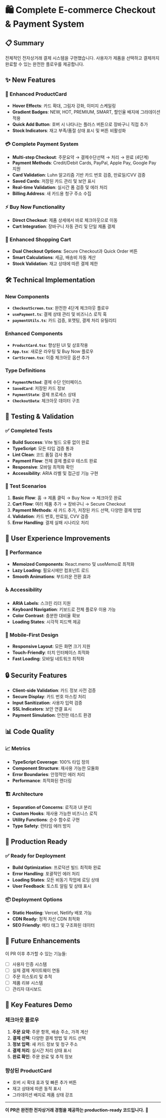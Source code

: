 # 🛍️ Complete E-commerce Checkout & Payment System

## 📋 Summary
전체적인 전자상거래 결제 시스템을 구현했습니다. 사용자가 제품을 선택하고 결제까지 완료할 수 있는 완전한 플로우를 제공합니다.

## ✨ New Features

### 🎨 Enhanced ProductCard
- **Hover Effects**: 카드 확대, 그림자 강화, 이미지 스케일링
- **Gradient Badges**: NEW, HOT, PREMIUM, SMART, 할인율 배지에 그라데이션 적용
- **Quick Add Button**: 호버 시 나타나는 플러스 버튼으로 장바구니 직접 추가
- **Stock Indicators**: 재고 부족/품절 상태 표시 및 버튼 비활성화

### 💳 Complete Payment System
- **Multi-step Checkout**: 주문요약 → 결제수단선택 → 처리 → 완료 (4단계)
- **Payment Methods**: Credit/Debit Cards, PayPal, Apple Pay, Google Pay 지원
- **Card Validation**: Luhn 알고리즘 기반 카드 번호 검증, 만료일/CVV 검증
- **Saved Cards**: 저장된 카드 관리 및 보안 표시
- **Real-time Validation**: 실시간 폼 검증 및 에러 처리
- **Billing Address**: 새 카드용 청구 주소 수집

### ⚡ Buy Now Functionality
- **Direct Checkout**: 제품 상세에서 바로 체크아웃으로 이동
- **Cart Integration**: 장바구니 자동 관리 및 단일 제품 결제

### 🛒 Enhanced Shopping Cart
- **Dual Checkout Options**: Secure Checkout과 Quick Order 버튼
- **Smart Calculations**: 세금, 배송비 자동 계산
- **Stock Validation**: 재고 상태에 따른 결제 제한

## 🛠️ Technical Implementation

### New Components
- **`CheckoutScreen.tsx`**: 완전한 4단계 체크아웃 플로우
- **`usePayment.ts`**: 결제 상태 관리 및 비즈니스 로직 훅
- **`paymentUtils.ts`**: 카드 검증, 포맷팅, 결제 처리 유틸리티

### Enhanced Components
- **`ProductCard.tsx`**: 향상된 UI 및 상호작용
- **`App.tsx`**: 새로운 라우팅 및 Buy Now 플로우
- **`CartScreen.tsx`**: 이중 체크아웃 옵션 추가

### Type Definitions
- **`PaymentMethod`**: 결제 수단 인터페이스
- **`SavedCard`**: 저장된 카드 정보
- **`PaymentState`**: 결제 프로세스 상태
- **`CheckoutData`**: 체크아웃 데이터 구조

## 🧪 Testing & Validation

### ✅ Completed Tests
- **Build Success**: Vite 빌드 오류 없이 완료
- **TypeScript**: 모든 타입 검증 통과
- **Lint Clean**: 코드 품질 검사 통과
- **Payment Flow**: 전체 결제 플로우 테스트 완료
- **Responsive**: 모바일 최적화 확인
- **Accessibility**: ARIA 라벨 및 접근성 기능 구현

### 🧪 Test Scenarios
1. **Basic Flow**: 홈 → 제품 클릭 → Buy Now → 체크아웃 완료
2. **Cart Flow**: 여러 제품 추가 → 장바구니 → Secure Checkout
3. **Payment Methods**: 새 카드 추가, 저장된 카드 선택, 다양한 결제 방법
4. **Validation**: 카드 번호, 만료일, CVV 검증
5. **Error Handling**: 결제 실패 시나리오 처리

## 📱 User Experience Improvements

### 🎯 Performance
- **Memoized Components**: React.memo 및 useMemo로 최적화
- **Lazy Loading**: 필요시에만 컴포넌트 로드
- **Smooth Animations**: 부드러운 전환 효과

### ♿ Accessibility
- **ARIA Labels**: 스크린 리더 지원
- **Keyboard Navigation**: 키보드로 전체 플로우 이용 가능
- **Color Contrast**: 충분한 대비율 확보
- **Loading States**: 시각적 피드백 제공

### 📱 Mobile-First Design
- **Responsive Layout**: 모든 화면 크기 지원
- **Touch-Friendly**: 터치 인터페이스 최적화
- **Fast Loading**: 모바일 네트워크 최적화

## 🔒 Security Features

- **Client-side Validation**: 카드 정보 사전 검증
- **Secure Display**: 카드 번호 마스킹 처리
- **Input Sanitization**: 사용자 입력 검증
- **SSL Indicators**: 보안 연결 표시
- **Payment Simulation**: 안전한 테스트 환경

## 📊 Code Quality

### 📈 Metrics
- **TypeScript Coverage**: 100% 타입 정의
- **Component Structure**: 재사용 가능한 모듈화
- **Error Boundaries**: 안정적인 에러 처리
- **Performance**: 최적화된 렌더링

### 🏗️ Architecture
- **Separation of Concerns**: 로직과 UI 분리
- **Custom Hooks**: 재사용 가능한 비즈니스 로직
- **Utility Functions**: 순수 함수로 구현
- **Type Safety**: 런타임 에러 방지

## 🚀 Production Ready

### ✅ Ready for Deployment
- **Build Optimization**: 프로덕션 빌드 최적화 완료
- **Error Handling**: 포괄적인 에러 처리
- **Loading States**: 모든 비동기 작업에 로딩 상태
- **User Feedback**: 토스트 알림 및 상태 표시

### 📦 Deployment Options
- **Static Hosting**: Vercel, Netlify 배포 가능
- **CDN Ready**: 정적 자산 CDN 최적화
- **SEO Friendly**: 메타 태그 및 구조화된 데이터

## 🎯 Future Enhancements

이 PR 이후 추가할 수 있는 기능들:
- [ ] 사용자 인증 시스템
- [ ] 실제 결제 게이트웨이 연동
- [ ] 주문 히스토리 및 추적
- [ ] 제품 리뷰 시스템
- [ ] 관리자 대시보드

## 📸 Key Features Demo

### 체크아웃 플로우
1. **주문 요약**: 주문 항목, 배송 주소, 가격 계산
2. **결제 선택**: 다양한 결제 방법 및 카드 선택
3. **정보 입력**: 새 카드 정보 및 청구 주소
4. **결제 처리**: 실시간 처리 상태 표시
5. **완료 확인**: 주문 완료 및 추적 정보

### 향상된 ProductCard
- 호버 시 확대 효과 및 빠른 추가 버튼
- 재고 상태에 따른 동적 표시
- 그라데이션 배지로 제품 상태 강조

---

**이 PR은 완전한 전자상거래 경험을 제공하는 production-ready 코드입니다.** 🚀